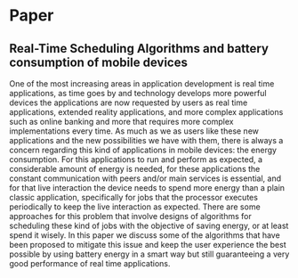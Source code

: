 # Paper

## Real-Time Scheduling Algorithms and battery consumption of mobile devices


One of the most increasing areas in application development is real time applications, as time goes by and technology develops more powerful devices the applications are now requested by users as real time applications, extended reality applications, and more complex applications such as online banking and more that requires more complex implementations every time. As much as we as users like these new applications and the new possibilities we have with them, there is always a concern regarding this kind of applications in mobile devices: the energy consumption. For this applications to run and perform as expected, a considerable amount of energy is needed, for these applications the constant communication with peers and/or main services is essential, and for that live interaction the device needs to spend more energy than a plain classic application, specifically for jobs that the processor executes periodically to keep the live interaction as expected. There are some approaches for this problem that involve designs of algorithms for scheduling these kind of jobs with the objective of saving energy, or at least spend it wisely. In this paper we discuss some of the algorithms that have been proposed to mitigate this issue and keep the user experience the best possible by using battery energy in a smart way but still guaranteeing a very good performance of real time applications.